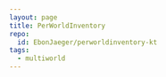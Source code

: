 ```yaml
---
layout: page
title: PerWorldInventory
repo:
  id: EbonJaeger/perworldinventory-kt
tags:
  - multiworld  
---
```


